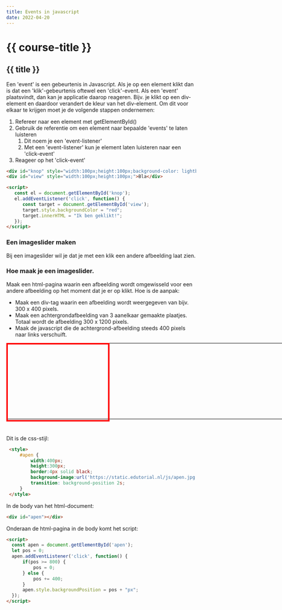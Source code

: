 ```yaml
---
title: Events in javascript
date: 2022-04-20
---
```


# {{ course-title }}

## {{ title }}

Een 'event' is een gebeurtenis in Javascript. Als je op een element klikt dan is dat een 'klik'-gebeurtenis oftewel een 'click'-event.
Als een 'event' plaatsvindt, dan kan je applicatie daarop reageren. Bijv. je klikt op een div-element en daardoor verandert de kleur van het div-element.
Om dit voor elkaar te krijgen moet je de volgende stappen ondernemen:
1. Refereer naar een element met getElementById()
2. Gebruik de referentie om een element naar bepaalde 'events' te laten luisteren
   1. Dit noem je een 'event-listener'
   2. Met een 'event-listener' kun je element laten luisteren naar een 'click-event'
3. Reageer op het 'click-event'

````html
<div id="knop" style="width:100px;height:100px;background-color: lightblue;">Klik me!</div>
<div id="view" style="width:100px;height:100px;">Bla</div>

<script>
   const el = document.getElementById('knop');
   el.addEventListener('click', function() {
      const target = document.getElementById('view');
      target.style.backgroundColor = "red";
      target.innerHTML = "Ik ben geklikt!";
   });
</script>
````
### Een imageslider maken
Bij een imageslider wil je dat je met een klik een andere afbeelding laat zien.


### Hoe maak je een imageslider.
Maak een html-pagina waarin een afbeelding wordt omgewisseld voor een andere afbeelding op het moment dat je er op klikt. Hoe is de aanpak:
* Maak een div-tag waarin een afbeelding wordt weergegeven van bijv. 300 x 400 pixels.
* Maak een achtergrondafbeelding van 3 aanelkaar gemaakte plaatjes. Totaal wordt de afbeelding 300 x 1200 pixels.
* Maak de javascript die de achtergrond-afbeelding steeds 400 pixels naar links verschuift.

<div class="html" style="height:230px;">
   <div id="apen" style="width:800px;
         height:200px;
         border:1px solid black;
         background-image:url('https://static.edutorial.nl/js/apen-800.jpg');
         position:absolute;">
   </div>
   <div style="width:266px;border:4px solid red;position:absolute;height:200px;"></div>
</div>

Dit is de css-stijl:
```html
 <style>
     #apen {
         width:400px;
         height:300px;
         border:4px solid black;
         background-image:url('https://static.edutorial.nl/js/apen.jpg');
         transition: background-position 2s;
     }
 </style>
```
In de body van het html-document:
```html
<div id="apen"></div>
```
Onderaan de html-pagina in de body komt het script:
```html
<script>
  const apen = document.getElementById('apen');
  let pos = 0;
  apen.addEventListener('click', function() {
      if(pos >= 800) {
          pos = 0;
      } else {
          pos += 400;
      }
      apen.style.backgroundPosition = pos + "px";
  });
</script>
```